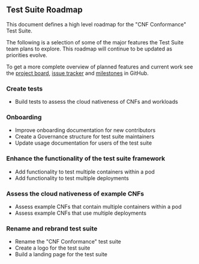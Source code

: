 ## Test Suite Roadmap

This document defines a high level roadmap for the "CNF Conformance" Test Suite.

The following is a selection of some of the major features the Test Suite team plans to explore. This roadmap will continue to be updated as priorities evolve.

To get a more complete overview of planned features and current work see the [project board](https://github.com/cncf/cnf-testsuite/projects/1), [issue tracker](https://github.com/cncf/cnf-testsuite/issues) and [milestones](https://github.com/cncf/cnf-testsuite/milestones) in GitHub.

### Create tests

- Build tests to assess the cloud nativeness of CNFs and workloads

### Onboarding

- Improve onboarding documentation for new contributors
- Create a Governance structure for test suite maintainers
- Update usage documentation for users of the test suite

### Enhance the functionality of the test suite framework

- Add functionality to test multiple containers within a pod
- Add functionality to test multiple deployments

### Assess the cloud nativeness of example CNFs

- Assess example CNFs that contain multiple containers within a pod
- Assess example CNFs that use multiple deployments

### Rename and rebrand test suite

- Rename the "CNF Conformance" test suite
- Create a logo for the test suite
- Build a landing page for the test suite
